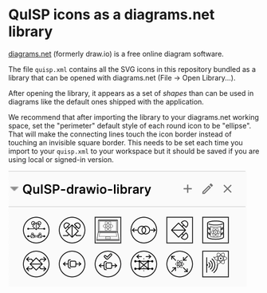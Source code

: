 # QuISP icons as a diagrams.net library

[diagrams.net](https://app.diagrams.net/) (formerly draw.io) is a free online diagram software.

The file `quisp.xml` contains all the SVG icons in this repository bundled as a library that can be opened with diagrams.net (File -> Open Library...).

After opening the library, it appears as a set of _shapes_ than can be used in diagrams like the default ones shipped with the application.

We recommend that after importing the library to your diagrams.net working space, set the "perimeter" default style of each round icon to be "ellipse".
That will make the connecting lines touch the icon border instead of touching an invisible square border.
This needs to be set each time you import to your `quisp.xml` to your workspace but it should be saved if you are using local or signed-in version.

![](screenshot.png)
